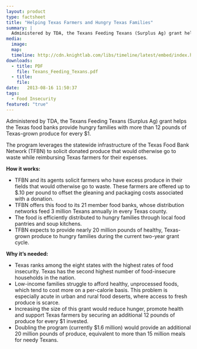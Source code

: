 ```yaml
---
layout: product
type: factsheet
title: "Helping Texas Farmers and Hungry Texas Families"
summary: |
  Administered by TDA, the Texans Feeding Texans (Surplus Ag) grant helps the Texas food banks provide hungry families with more than 12 pounds of Texas-grown produce for every $1.
media:
  image: 
  map:
  timeline: http://cdn.knightlab.com/libs/timeline/latest/embed/index.html?source=0Agl_Dv6iEbDadHdKcHlHcTB5bzhvbF9iTWwyMmJHdkE&font=Bevan-PotanoSans&maptype=toner&lang=en&height=650
downloads: 
  - title: PDF
    file: Texans_Feeding_Texans.pdf
  - title:
    file:
date:   2013-08-16 11:50:37
tags: 
  - Food Insecurity
featured: "true"
---
```

Administered by TDA, the Texans Feeding Texans (Surplus Ag) grant helps the Texas food banks provide hungry families with more than 12 pounds of Texas-grown produce for every $1. 

The program leverages the statewide infrastructure of the Texas Food Bank Network (TFBN) to solicit donated produce that would otherwise go to waste while reimbursing Texas farmers for their expenses. 

**How it works:** 
 
- TFBN and its agents solicit farmers who have excess produce in their fields that would otherwise go to waste. These farmers are offered up to $.10 per pound to offset the gleaning and packaging costs associated with a donation. 
- TFBN offers this food to its 21 member food banks, whose distribution networks feed 3 million Texans annually in every Texas county. 
- The food is efficiently distributed to hungry families through local food pantries and soup kitchens. 
- TFBN expects to provide nearly 20 million pounds of healthy, Texas-grown produce to hungry families during the current two-year grant cycle. 

**Why it’s needed:**
- Texas ranks among the eight states with the highest rates of food insecurity. Texas has the second highest number of food-insecure households in the nation. 
- Low-income families struggle to afford healthy, unprocessed foods, which tend to cost more on a per-calorie basis. This problem is especially acute in urban and rural food deserts, where access to fresh produce is scarce. 
- Increasing the size of this grant would reduce hunger, promote health and support Texas farmers by securing an additional 12 pounds of produce for every $1 invested. 
- Doubling the program (currently $1.6 million) would provide an additional 20 million pounds of produce, equivalent to more than 15 million meals for needy Texans. 



